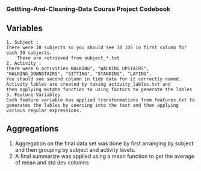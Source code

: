 ### Gettting-And-Cleaning-Data Course Project Codebook

## Variables
    1. Subject : 
	There were 30 subjects so you should see 30 IDS in first column for each 30 subjects. 
    	These are retrieved from subject_*.txt
    2. Activity : 
	There were 6 activities WALKING", "WALKING_UPSTAIRS", "WALKING_DOWNSTAIRS", "SITTING", "STANDING", "LAYING". 
	You should see second column in tidy data for it correctly named. Activity lables are created by taking activity_lables.txt and 
	then applying mutate function to using factors to generate the lables
    3. Feature Variables  
	Each feature variable has applied transformations from features.txt to generates the lables by coercing into the text and then applying various regular expressions.
        

## Aggregations 

   1. Aggregation on the final data set was done by first arranging by subject and then grouping by subject and activity levels.
   2. A final summarize was applied using a mean function to get the average of mean and std dev columns




